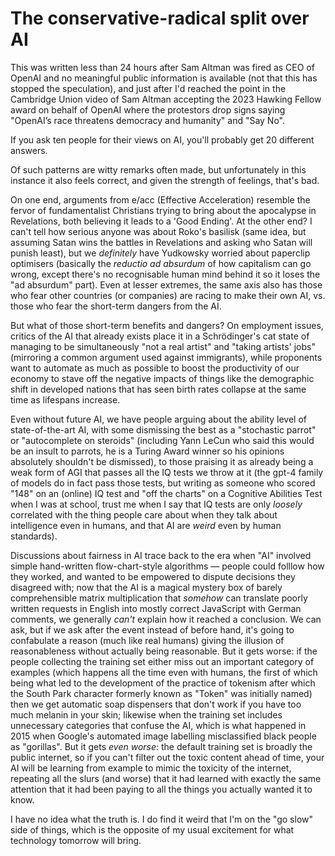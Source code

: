 # The conservative-radical split over AI

This was written less than 24 hours after Sam Altman was fired as CEO of OpenAI and no meaningful public information is available (not that this has stopped the speculation), and just after I'd reached the point in the Cambridge Union video of Sam Altman accepting the 2023 Hawking Fellow award on behalf of OpenAI where the protestors drop signs saying "OpenAI’s race threatens democracy and humanity" and "Say No".

If you ask ten people for their views on AI, you'll probably get 20 different answers.

Of such patterns are witty remarks often made, but unfortunately in this instance it also feels correct, and given the strength of feelings, that's bad.

On one end, arguments from e/acc (Effective Acceleration) resemble the fervor of fundamentalist Christians trying to bring about the apocalypse in Revelations, both believing it leads to a 'Good Ending'. At the other end? I can't tell how serious anyone was about Roko's basilisk (same idea, but assuming Satan wins the battles in Revelations and asking who Satan will punish least), but we *definitely* have Yudkowsky worried about paperclip optimisers (basically the *reductio ad absurdum* of how capitalism can go wrong, except there's no recognisable human mind behind it so it loses the "ad absurdum" part). Even at lesser extremes, the same axis also has those who fear other countries (or companies) are racing to make their own AI, vs. those who fear the short-term dangers from the AI.

But what of those short-term benefits and dangers? On employment issues, critics of the AI that already exists place it in a Schrödinger's cat state of managing to be simultaneously "not a real artist" and "taking artists' jobs" (mirroring a common argument used against immigrants), while proponents want to automate as much as possible to boost the productivity of our economy to stave off the negative impacts of things like the demographic shift in developed nations that has seen birth rates collapse at the same time as lifespans increase.

Even without future AI, we have people arguing about the ability level of state-of-the-art AI, with some dismissing the best as a "stochastic parrot" or "autocomplete on steroids" (including Yann LeCun who said this would be an insult to parrots, he is a Turing Award winner so his opinions absolutely shouldn't be dismissed), to those praising it as already being a weak form of AGI that passes all the IQ tests we throw at it (the gpt-4 family of models do in fact pass those tests, but writing as someone who scored "148" on an (online) IQ test and "off the charts" on a Cognitive Abilities Test when I was at school, trust me when I say that IQ tests are only *loosely* correlated with the thing people care about when they talk about intelligence even in humans, and that AI are *weird* even by human standards).

Discussions about fairness in AI trace back to the era when "AI" involved simple hand-written flow-chart-style algorithms — people could folllow how they worked, and wanted to be empowered to dispute decisions they disagreed with; now that the AI is a magical mystery box of barely comprehensible matrix multiplication that *somehow* can translate poorly written requests in English into mostly correct JavaScript with German comments, we generally *can't* explain how it reached a conclusion. We can ask, but if we ask after the event instead of before hand, it's going to confabulate a reason (much like real humans) giving the illusion of reasonableness without actually being reasonable. But it gets worse: if the people collecting the training set either miss out an important category of examples (which happens all the time even with humans, the first of which being what led to the development of the practice of tokenism after which the South Park character formerly known as "Token" was initially named) then we get automatic soap dispensers that don't work if you have too much melanin in your skin; likewise when the training set includes unnecessary categories that confuse the AI, which is what happened in 2015 when Google's automated image labelling misclassified black people as "gorillas". But it gets *even worse*: the default training set is broadly the public internet, so if you can't filter out the toxic content ahead of time, your AI will be learning from example to mimic the toxicity of the internet, repeating all the slurs (and worse) that it had learned with exactly the same attention that it had been paying to all the things you actually wanted it to know.

I have no idea what the truth is. I do find it weird that I'm on the "go slow" side of things, which is the opposite of my usual excitement for what technology tomorrow will bring.

